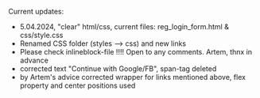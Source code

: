 Current updates:
 - 5.04.2024, "clear" html/css, current files: reg_login_form.html & css/style.css
 - Renamed CSS folder (styles --> css) and new links 
 - Please check inlineblock-file !!!! Open to any comments. Artem, thnx in advance
 - corrected text "Continue with Google/FB", span-tag deleted
 - by Artem's advice corrected wrapper for links mentioned above, flex property and center positions used
